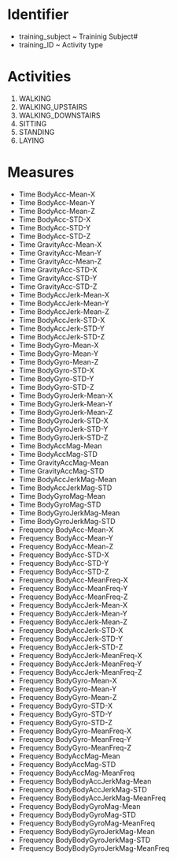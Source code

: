 # Identifier

* training_subject ~ Traininig Subject# 
* training_ID ~ Activity type

# Activities

1. WALKING
2. WALKING_UPSTAIRS
3. WALKING_DOWNSTAIRS
4. SITTING
5. STANDING
6. LAYING

# Measures

* Time BodyAcc-Mean-X
* Time BodyAcc-Mean-Y
* Time BodyAcc-Mean-Z
* Time BodyAcc-STD-X
* Time BodyAcc-STD-Y
* Time BodyAcc-STD-Z
* Time GravityAcc-Mean-X
* Time GravityAcc-Mean-Y
* Time GravityAcc-Mean-Z
* Time GravityAcc-STD-X
* Time GravityAcc-STD-Y
* Time GravityAcc-STD-Z
* Time BodyAccJerk-Mean-X
* Time BodyAccJerk-Mean-Y
* Time BodyAccJerk-Mean-Z
* Time BodyAccJerk-STD-X
* Time BodyAccJerk-STD-Y
* Time BodyAccJerk-STD-Z
* Time BodyGyro-Mean-X
* Time BodyGyro-Mean-Y
* Time BodyGyro-Mean-Z
* Time BodyGyro-STD-X
* Time BodyGyro-STD-Y
* Time BodyGyro-STD-Z
* Time BodyGyroJerk-Mean-X
* Time BodyGyroJerk-Mean-Y
* Time BodyGyroJerk-Mean-Z
* Time BodyGyroJerk-STD-X
* Time BodyGyroJerk-STD-Y
* Time BodyGyroJerk-STD-Z
* Time BodyAccMag-Mean
* Time BodyAccMag-STD
* Time GravityAccMag-Mean
* Time GravityAccMag-STD
* Time BodyAccJerkMag-Mean
* Time BodyAccJerkMag-STD
* Time BodyGyroMag-Mean
* Time BodyGyroMag-STD
* Time BodyGyroJerkMag-Mean
* Time BodyGyroJerkMag-STD
* Frequency BodyAcc-Mean-X
* Frequency BodyAcc-Mean-Y
* Frequency BodyAcc-Mean-Z
* Frequency BodyAcc-STD-X
* Frequency BodyAcc-STD-Y
* Frequency BodyAcc-STD-Z
* Frequency BodyAcc-MeanFreq-X
* Frequency BodyAcc-MeanFreq-Y
* Frequency BodyAcc-MeanFreq-Z
* Frequency BodyAccJerk-Mean-X
* Frequency BodyAccJerk-Mean-Y
* Frequency BodyAccJerk-Mean-Z
* Frequency BodyAccJerk-STD-X
* Frequency BodyAccJerk-STD-Y
* Frequency BodyAccJerk-STD-Z
* Frequency BodyAccJerk-MeanFreq-X
* Frequency BodyAccJerk-MeanFreq-Y
* Frequency BodyAccJerk-MeanFreq-Z
* Frequency BodyGyro-Mean-X
* Frequency BodyGyro-Mean-Y
* Frequency BodyGyro-Mean-Z
* Frequency BodyGyro-STD-X
* Frequency BodyGyro-STD-Y
* Frequency BodyGyro-STD-Z
* Frequency BodyGyro-MeanFreq-X
* Frequency BodyGyro-MeanFreq-Y
* Frequency BodyGyro-MeanFreq-Z
* Frequency BodyAccMag-Mean
* Frequency BodyAccMag-STD
* Frequency BodyAccMag-MeanFreq
* Frequency BodyBodyAccJerkMag-Mean
* Frequency BodyBodyAccJerkMag-STD
* Frequency BodyBodyAccJerkMag-MeanFreq
* Frequency BodyBodyGyroMag-Mean
* Frequency BodyBodyGyroMag-STD
* Frequency BodyBodyGyroMag-MeanFreq
* Frequency BodyBodyGyroJerkMag-Mean
* Frequency BodyBodyGyroJerkMag-STD
* Frequency BodyBodyGyroJerkMag-MeanFreq
